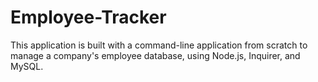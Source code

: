 # Employee-Tracker
This application is built with a command-line application from scratch to manage a company's employee database, using Node.js, Inquirer, and MySQL.
